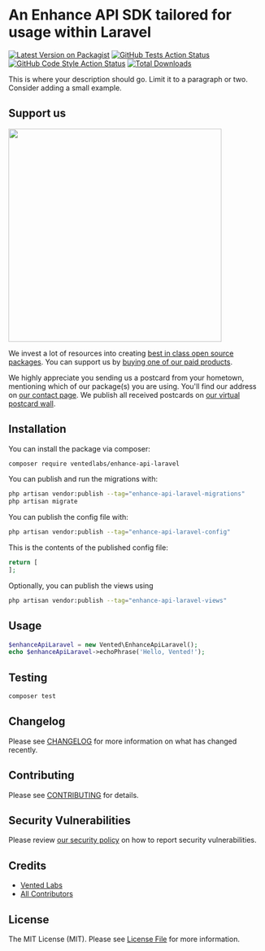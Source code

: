 # An Enhance API SDK tailored for usage within Laravel

[![Latest Version on Packagist](https://img.shields.io/packagist/v/ventedlabs/enhance-api-laravel.svg?style=flat-square)](https://packagist.org/packages/ventedlabs/enhance-api-laravel)
[![GitHub Tests Action Status](https://img.shields.io/github/actions/workflow/status/ventedlabs/enhance-api-laravel/run-tests.yml?branch=main&label=tests&style=flat-square)](https://github.com/ventedlabs/enhance-api-laravel/actions?query=workflow%3Arun-tests+branch%3Amain)
[![GitHub Code Style Action Status](https://img.shields.io/github/actions/workflow/status/ventedlabs/enhance-api-laravel/fix-php-code-style-issues.yml?branch=main&label=code%20style&style=flat-square)](https://github.com/ventedlabs/enhance-api-laravel/actions?query=workflow%3A"Fix+PHP+code+style+issues"+branch%3Amain)
[![Total Downloads](https://img.shields.io/packagist/dt/ventedlabs/enhance-api-laravel.svg?style=flat-square)](https://packagist.org/packages/ventedlabs/enhance-api-laravel)

This is where your description should go. Limit it to a paragraph or two. Consider adding a small example.

## Support us

[<img src="https://github-ads.s3.eu-central-1.amazonaws.com/enhance-api-laravel.jpg?t=1" width="419px" />](https://spatie.be/github-ad-click/enhance-api-laravel)

We invest a lot of resources into creating [best in class open source packages](https://spatie.be/open-source). You can support us by [buying one of our paid products](https://spatie.be/open-source/support-us).

We highly appreciate you sending us a postcard from your hometown, mentioning which of our package(s) you are using. You'll find our address on [our contact page](https://spatie.be/about-us). We publish all received postcards on [our virtual postcard wall](https://spatie.be/open-source/postcards).

## Installation

You can install the package via composer:

```bash
composer require ventedlabs/enhance-api-laravel
```

You can publish and run the migrations with:

```bash
php artisan vendor:publish --tag="enhance-api-laravel-migrations"
php artisan migrate
```

You can publish the config file with:

```bash
php artisan vendor:publish --tag="enhance-api-laravel-config"
```

This is the contents of the published config file:

```php
return [
];
```

Optionally, you can publish the views using

```bash
php artisan vendor:publish --tag="enhance-api-laravel-views"
```

## Usage

```php
$enhanceApiLaravel = new Vented\EnhanceApiLaravel();
echo $enhanceApiLaravel->echoPhrase('Hello, Vented!');
```

## Testing

```bash
composer test
```

## Changelog

Please see [CHANGELOG](CHANGELOG.md) for more information on what has changed recently.

## Contributing

Please see [CONTRIBUTING](CONTRIBUTING.md) for details.

## Security Vulnerabilities

Please review [our security policy](../../security/policy) on how to report security vulnerabilities.

## Credits

- [Vented Labs](https://github.com/Vented-Labs)
- [All Contributors](../../contributors)

## License

The MIT License (MIT). Please see [License File](LICENSE.md) for more information.
